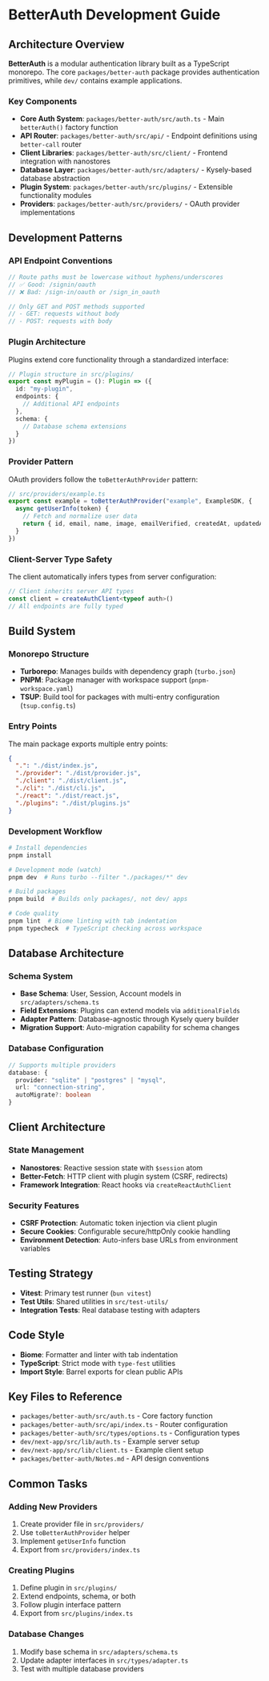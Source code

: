# BetterAuth Development Guide

## Architecture Overview

**BetterAuth** is a modular authentication library built as a TypeScript monorepo. The core `packages/better-auth` package provides authentication primitives, while `dev/` contains example applications.

### Key Components

- **Core Auth System**: `packages/better-auth/src/auth.ts` - Main `betterAuth()` factory function
- **API Router**: `packages/better-auth/src/api/` - Endpoint definitions using `better-call` router
- **Client Libraries**: `packages/better-auth/src/client/` - Frontend integration with nanostores
- **Database Layer**: `packages/better-auth/src/adapters/` - Kysely-based database abstraction
- **Plugin System**: `packages/better-auth/src/plugins/` - Extensible functionality modules
- **Providers**: `packages/better-auth/src/providers/` - OAuth provider implementations

## Development Patterns

### API Endpoint Conventions
```typescript
// Route paths must be lowercase without hyphens/underscores
// ✅ Good: /signin/oauth
// ❌ Bad: /sign-in/oauth or /sign_in_oauth

// Only GET and POST methods supported
// - GET: requests without body
// - POST: requests with body
```

### Plugin Architecture
Plugins extend core functionality through a standardized interface:
```typescript
// Plugin structure in src/plugins/
export const myPlugin = (): Plugin => ({
  id: "my-plugin",
  endpoints: {
    // Additional API endpoints
  },
  schema: {
    // Database schema extensions
  }
})
```

### Provider Pattern
OAuth providers follow the `toBetterAuthProvider` pattern:
```typescript
// src/providers/example.ts
export const example = toBetterAuthProvider("example", ExampleSDK, {
  async getUserInfo(token) {
    // Fetch and normalize user data
    return { id, email, name, image, emailVerified, createdAt, updatedAt }
  }
})
```

### Client-Server Type Safety
The client automatically infers types from server configuration:
```typescript
// Client inherits server API types
const client = createAuthClient<typeof auth>()
// All endpoints are fully typed
```

## Build System

### Monorepo Structure
- **Turborepo**: Manages builds with dependency graph (`turbo.json`)
- **PNPM**: Package manager with workspace support (`pnpm-workspace.yaml`)
- **TSUP**: Build tool for packages with multi-entry configuration (`tsup.config.ts`)

### Entry Points
The main package exports multiple entry points:
```json
{
  ".": "./dist/index.js",
  "./provider": "./dist/provider.js", 
  "./client": "./dist/client.js",
  "./cli": "./dist/cli.js",
  "./react": "./dist/react.js",
  "./plugins": "./dist/plugins.js"
}
```

### Development Workflow
```bash
# Install dependencies
pnpm install

# Development mode (watch)
pnpm dev  # Runs turbo --filter "./packages/*" dev

# Build packages
pnpm build  # Builds only packages/, not dev/ apps

# Code quality
pnpm lint  # Biome linting with tab indentation
pnpm typecheck  # TypeScript checking across workspace
```

## Database Architecture

### Schema System
- **Base Schema**: User, Session, Account models in `src/adapters/schema.ts`
- **Field Extensions**: Plugins can extend models via `additionalFields`
- **Adapter Pattern**: Database-agnostic through Kysely query builder
- **Migration Support**: Auto-migration capability for schema changes

### Database Configuration
```typescript
// Supports multiple providers
database: {
  provider: "sqlite" | "postgres" | "mysql",
  url: "connection-string",
  autoMigrate?: boolean
}
```

## Client Architecture

### State Management
- **Nanostores**: Reactive session state with `$session` atom
- **Better-Fetch**: HTTP client with plugin system (CSRF, redirects)
- **Framework Integration**: React hooks via `createReactAuthClient`

### Security Features
- **CSRF Protection**: Automatic token injection via client plugin
- **Secure Cookies**: Configurable secure/httpOnly cookie handling
- **Environment Detection**: Auto-infers base URLs from environment variables

## Testing Strategy

- **Vitest**: Primary test runner (`bun vitest`)
- **Test Utils**: Shared utilities in `src/test-utils/`
- **Integration Tests**: Real database testing with adapters

## Code Style

- **Biome**: Formatter and linter with tab indentation
- **TypeScript**: Strict mode with `type-fest` utilities
- **Import Style**: Barrel exports for clean public APIs

## Key Files to Reference

- `packages/better-auth/src/auth.ts` - Core factory function
- `packages/better-auth/src/api/index.ts` - Router configuration
- `packages/better-auth/src/types/options.ts` - Configuration types
- `dev/next-app/src/lib/auth.ts` - Example server setup
- `dev/next-app/src/lib/client.ts` - Example client setup
- `packages/better-auth/Notes.md` - API design conventions

## Common Tasks

### Adding New Providers
1. Create provider file in `src/providers/`
2. Use `toBetterAuthProvider` helper
3. Implement `getUserInfo` function
4. Export from `src/providers/index.ts`

### Creating Plugins
1. Define plugin in `src/plugins/`
2. Extend endpoints, schema, or both
3. Follow plugin interface pattern
4. Export from `src/plugins/index.ts`

### Database Changes
1. Modify base schema in `src/adapters/schema.ts`
2. Update adapter interfaces in `src/types/adapter.ts`
3. Test with multiple database providers
